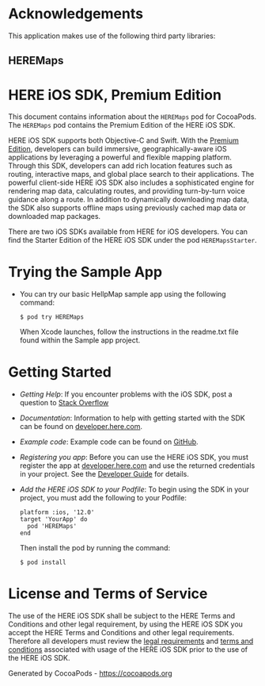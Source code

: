 # Acknowledgements
This application makes use of the following third party libraries:

## HEREMaps

# HERE iOS SDK, Premium Edition

This document contains information about the `HEREMaps` pod for CocoaPods. The `HEREMaps` pod contains the Premium Edition of the HERE iOS SDK.

HERE iOS SDK supports both Objective-C and Swift. With the [Premium Edition](https://developer.here.com/develop/mobile-sdks), developers can build immersive, geographically-aware iOS applications by leveraging a powerful and flexible mapping platform. Through this SDK, developers can add rich location features such as routing, interactive maps, and global place search to their applications. The powerful client-side HERE iOS SDK also includes a sophisticated engine for rendering map data, calculating routes, and providing turn-by-turn voice guidance along a route. In addition to dynamically downloading map data, the SDK also supports offline maps using previously cached map data or downloaded map packages.

There are two iOS SDKs available from HERE for iOS developers. You can find the Starter Edition of the HERE iOS SDK under the pod `HEREMapsStarter`.


# Trying the Sample App

*   You can try our basic HellpMap sample app using the following command:

    ```
    $ pod try HEREMaps
    ```

    When Xcode launches, follow the instructions in the readme.txt file found within the Sample app project.

# Getting Started

*   *Getting Help*: If you encounter problems with the iOS SDK, post a question to [Stack Overflow](https://stackoverflow.com/questions/tagged/here-api)

*   *Documentation*: Information to help with getting started with the SDK can be found on [developer.here.com](https://developer.here.com/mobile-sdks/documentation/ios-premium/topics/overview.html).

*   *Example code*: Example code can be found on [GitHub](https://github.com/heremaps/here-ios-sdk-examples).

*   *Registering you app*: Before you can use the HERE iOS SDK, you must register the app at [developer.here.com](developer.here.com) and use the returned credentials in your project. See the [Developer Guide](https://developer.here.com/mobile-sdks/documentation/ios-premium/topics/credentials.html) for details.

*	*Add the HERE iOS SDK to your Podfile*: To begin using the SDK in your project, you must add the following to your Podfile:

    ```
    platform :ios, '12.0'
    target 'YourApp' do
      pod 'HEREMaps'
    end
    ```

    Then install the pod by running the command:

    ```
    $ pod install
    ```


# License and Terms of Service

The use of the HERE iOS SDK shall be subject to the HERE Terms and Conditions and other legal requirement, by using the HERE iOS SDK you accept the HERE Terms and Conditions and other legal requirements. Therefore all developers must review the [legal requirements](https://developer.here.com/mobile-sdks/documentation/ios-premium/topics/legal-requirements.html) and [terms and conditions](https://developer.here.com/terms-and-conditions) associated with usage of the HERE iOS SDK prior to the use of the HERE iOS SDK.

Generated by CocoaPods - https://cocoapods.org

